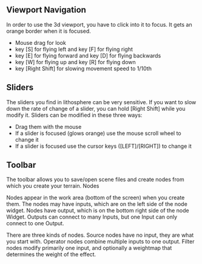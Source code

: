 ## Viewport Navigation

In order to use the 3d viewport, you have to click into it to focus. It gets an orange border when it is focused.

 * Mouse drag for look
 * key [S] for flying left and key [F] for flying right
 * key [E] for flying forward and key [D] for flying backwards
 * key [W] for flying up and key [R] for flying down
 * key [Right Shift] for slowing movement speed to 1/10th

## Sliders

The sliders you find in lithosphere can be very sensitive. If you want to slow down the rate of change of a slider, you can hold [Right Shift] while you modify it. Sliders can be modified in these three ways:

 * Drag them with the mouse
 * If a slider is focused (glows orange) use the mouse scroll wheel to change it
 * If a slider is focused use the cursor keys ([LEFT]/[RIGHT]) to change it

## Toolbar

The toolbar allows you to save/open scene files and create nodes from which you create your terrain.
Nodes

Nodes appear in the work area (bottom of the screen) when you create them. The nodes may have inputs, which are on the left side of the node widget. Nodes have output, which is on the bottom right side of the node Widget. Outputs can connect to many Inputs, but one Input can only connect to one Output.

There are three kinds of nodes. Source nodes have no input, they are what you start with. Operator nodes combine multiple inputs to one output. Filter nodes modify primarily one input, and optionally a weightmap that determines the weight of the effect.

